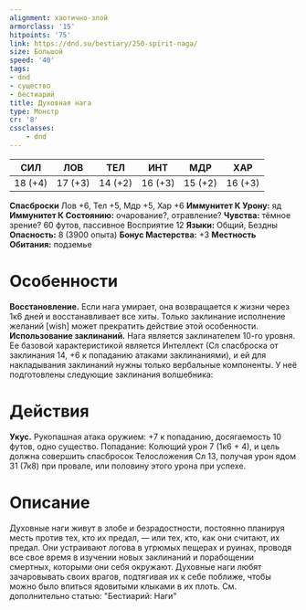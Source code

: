 ```yaml
---
alignment: хаотично-злой
armorclass: '15'
hitpoints: '75'
link: https://dnd.su/bestiary/250-spirit-naga/
size: Большой
speed: '40'
tags:
- dnd
- существо
- бестиарий
title: Духовная нага
type: Монстр
cr: '8'
cssclasses:
    - dnd
---
```



| СИЛ | ЛОВ | ТЕЛ | ИНТ | МДР | ХАР |
|---|---|---|---|---|---|
| 18 (+4) | 17 (+3) | 14 (+2) | 16 (+3) | 15 (+2) | 16 (+3) |
**Спасброски** Лов +6, Тел +5, Мдр +5, Хар +6
**Иммунитет К Урону:** яд
**Иммунитет К Состоянию:** очарование?, отравление?
**Чувства:** тёмное зрение? 60 футов, пассивное Восприятие 12
**Языки:** Общий, Бездны
**Опасность:** 8 (3900 опыта)
**Бонус Мастерства:** +3
**Местность Обитания:** подземье


# Особенности
**Восстановление.** Если нага умирает, она возвращается к жизни через 1к6 дней и восстанавливает все хиты. Только заклинание исполнение желаний [wish] может прекратить действие этой особенности.
**Использование заклинаний.** Нага является заклинателем 10-го уровня. Ее базовой характеристикой является Интеллект (Сл спасброска от заклинания 14, +6 к попаданию атаками заклинаниями), и ей для накладывания заклинаний нужны только вербальные компоненты. У неё подготовлены следующие заклинания волшебника:


# Действия
**Укус.** Рукопашная атака оружием: +7 к попаданию, досягаемость 10 футов, одно существо. Попадание: Колющий урон 7 (1к6 + 4), и цель должна совершить спасбросок Телосложения Сл 13, получая урон ядом 31 (7к8) при провале, или половину этого урона при успехе.


# Описание
Духовные наги живут в злобе и безрадостности, постоянно планируя месть против тех, кто их предал, — или тех, кто, как они считают, их предал. Они устраивают логова в угрюмых пещерах и руинах, проводя все свое время в изучении новых заклинаний и порабощении смертных, которыми они себя окружают. Духовные наги любят зачаровывать своих врагов, подтягивая их к себе поближе, чтобы можно было впиться ядовитыми клыками в их плоть. См. дополнительно статью: "Бестиарий: Наги"